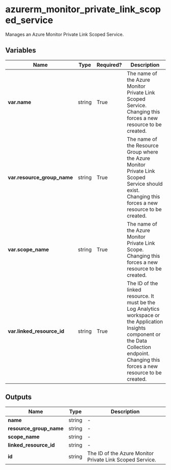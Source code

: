 # azurerm_monitor_private_link_scoped_service

Manages an Azure Monitor Private Link Scoped Service.

## Variables

| Name | Type | Required? |  Description |
| ---- | ---- | --------- |  ----------- |
| **var.name** | string | True | The name of the Azure Monitor Private Link Scoped Service. Changing this forces a new resource to be created. | 
| **var.resource_group_name** | string | True | The name of the Resource Group where the Azure Monitor Private Link Scoped Service should exist. Changing this forces a new resource to be created. | 
| **var.scope_name** | string | True | The name of the Azure Monitor Private Link Scope. Changing this forces a new resource to be created. | 
| **var.linked_resource_id** | string | True | The ID of the linked resource. It must be the Log Analytics workspace or the Application Insights component or the Data Collection endpoint. Changing this forces a new resource to be created. | 



## Outputs

| Name | Type | Description |
| ---- | ---- | --------- | 
| **name** | string  | - | 
| **resource_group_name** | string  | - | 
| **scope_name** | string  | - | 
| **linked_resource_id** | string  | - | 
| **id** | string  | The ID of the Azure Monitor Private Link Scoped Service. | 